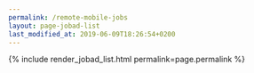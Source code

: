 ```yaml
---
permalink: /remote-mobile-jobs
layout: page-jobad-list
last_modified_at: 2019-06-09T18:26:54+0200
---
```

{% include render_jobad_list.html permalink=page.permalink %}
